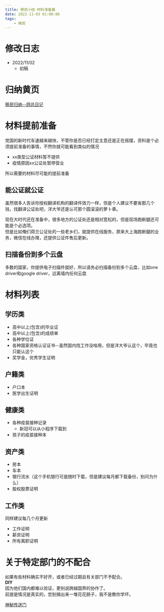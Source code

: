 ```yaml
---
title: 移民小结-材料准备篇
date: 2022-11-03 01:08:06
tags:
    - 移民
---
```

<!-- toc -->

# 修改日志
* 2022/11/02
    - 初稿


# 归纳黄页
[移民归纳--鸽总日记](/2022/10/28/imm-geziwang-roadmap/)

# 材料提前准备

党国的新时代车速越来越快，不管你是否已经打定主意还是正在摇摆，资料是个必须提前准备的事情，不然你就可能看到类似的情况
- xx类型公证材料暂不提供
- 疫情原因xx公证处暂停营业

所以需要的材料尽可能的提前准备

## 能公证就公证

虽然很多人告诉你授权翻译机构的翻译件效力一样，但是个人建议不要省那几个钱，找翻译公证处吧，洋大爷还是认可那个圆滚滚的萝卜章。

现在大时代还在准备中，很多地方的公证处还是相对宽松的，但是现场跑断腿还可能是个必选项。  
但是比如俺们荷兰公证处的一些老乡们，就提供在线服务，原来大上海跑断腿的业务，微信在线办理，还提供公证件售后更新。

## 扫描备份到多个云盘
多数的国家，你提供电子扫描件就好，所以请务必扫描备份到多个云盘，比如one driver和google driver，远离墙内任何云盘

# 材料列表

## 学历类
- 高中以上(包含)的毕业证
- 高中以上(包含)的成绩单
- 各种学位证
- 各种国家资格认证证书--虽然国内找工作没啥用，但是洋大爷认这个，毕竟也只能认这个
- 奖学金，优秀学生证明
## 户籍类
- 户口本
- 医学出生证明

## 健康类
- 各种疫苗接种记录
    - 新冠可以从小程序下载到
- 孩子的疫苗接种本

## 资产类
- 房本
- 车本
- 银行流水（这个手机银行可是随时下载，但是建议每月都下载备份，别问为什么）
- 股权股票证明

## 工作类
同样建议每几个月更新
- 工作证明
- 薪资证明
- 所有离职证明

# 关于特定部门的不配合
如果有些材料确实不好开，或者已经过期且有关部门不予配合。   
**DIY**   
因为他们国内都难以验证，更别说跨越国界的协作了。   
前提是情况是真实的，您别搞出来一堆花花肠子，我不是教你学坏。


[神秘传送门](http://seal.skyfont.com/)
